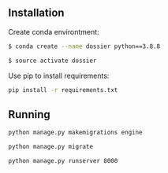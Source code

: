 ## Installation


Create conda environtment:

```bash
$ conda create --name dossier python==3.8.8
```

```bash
$ source activate dossier
```

Use pip to install requirements:

```bash
pip install -r requirements.txt
```


## Running


```bash
python manage.py makemigrations engine
```

```bash
python manage.py migrate
```

```bash
python manage.py runserver 8000
```

